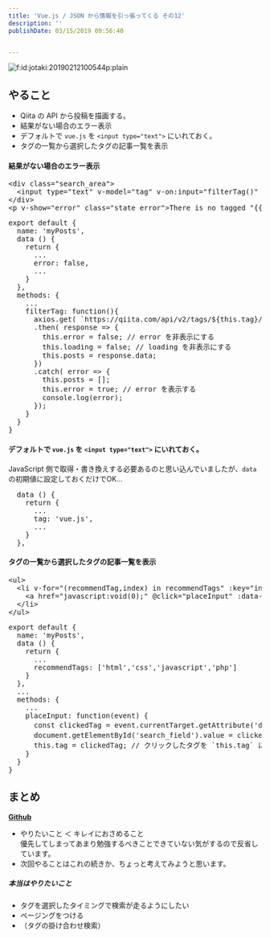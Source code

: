 ```yaml
---
title: 'Vue.js / JSON から情報を引っ張ってくる その12'
description: ''
publishDate: 03/15/2019 09:56:40


---
```

<p><span itemscope itemtype="http://schema.org/Photograph"><img src="/images/hatena/20190212100544.png" alt="f:id:jotaki:20190212100544p:plain" title="f:id:jotaki:20190212100544p:plain" class="hatena-fotolife" itemprop="image"></span></p>

<h2>やること</h2>

<ul>
<li>Qiita の API から投稿を描画する。</li>
<li>結果がない場合のエラー表示</li>
<li>デフォルトで <code>vue.js</code> を <code>&lt;input type="text"&gt;</code> にいれておく。</li>
<li>タグの一覧から選択したタグの記事一覧を表示</li>
</ul>


<h4>結果がない場合のエラー表示</h4>

<pre class="code lang-html" data-lang="html" data-unlink><span class="synIdentifier">&lt;</span><span class="synStatement">div</span><span class="synIdentifier"> </span><span class="synType">class</span><span class="synIdentifier">=</span><span class="synConstant">&quot;search_area&quot;</span><span class="synIdentifier">&gt;</span>
  <span class="synIdentifier">&lt;</span><span class="synStatement">input</span><span class="synIdentifier"> </span><span class="synType">type</span><span class="synIdentifier">=</span><span class="synConstant">&quot;text&quot;</span><span class="synIdentifier"> v-model=</span><span class="synConstant">&quot;tag&quot;</span><span class="synIdentifier"> v-on:input=</span><span class="synConstant">&quot;filterTag()&quot;</span><span class="synIdentifier"> </span><span class="synType">name</span><span class="synIdentifier">=</span><span class="synConstant">&quot;&quot;</span><span class="synIdentifier"> </span><span class="synType">value</span><span class="synIdentifier">=</span><span class="synConstant">&quot;&quot;</span><span class="synIdentifier"> placeholder=</span><span class="synConstant">&quot;tag search&quot;</span><span class="synIdentifier">&gt;</span>
<span class="synIdentifier">&lt;/</span><span class="synStatement">div</span><span class="synIdentifier">&gt;</span>
<span class="synIdentifier">&lt;</span><span class="synStatement">p</span><span class="synIdentifier"> v-show=</span><span class="synConstant">&quot;error&quot;</span><span class="synIdentifier"> </span><span class="synType">class</span><span class="synIdentifier">=</span><span class="synConstant">&quot;state error&quot;</span><span class="synIdentifier">&gt;</span>There is no tagged &quot;{{tag}}&quot; posts.<span class="synIdentifier">&lt;/</span><span class="synStatement">p</span><span class="synIdentifier">&gt;</span>
</pre>




<pre class="code lang-javascript" data-lang="javascript" data-unlink><span class="synStatement">export</span> <span class="synStatement">default</span> <span class="synIdentifier">{</span>
  name: <span class="synConstant">'myPosts'</span>,
  data () <span class="synIdentifier">{</span>
    <span class="synStatement">return</span> <span class="synIdentifier">{</span>
      ...
      error: <span class="synConstant">false</span>,
      ...
    <span class="synIdentifier">}</span>
  <span class="synIdentifier">}</span>,
  methods: <span class="synIdentifier">{</span>
    ...
    filterTag: <span class="synIdentifier">function</span>()<span class="synIdentifier">{</span>
      axios.get( `https:<span class="synComment">//qiita.com/api/v2/tags/${this.tag}/items` )</span>
      .then( response =&gt; <span class="synIdentifier">{</span>
        <span class="synIdentifier">this</span>.error = <span class="synConstant">false</span>; <span class="synComment">// error を非表示にする</span>
        <span class="synIdentifier">this</span>.loading = <span class="synConstant">false</span>; <span class="synComment">// loading を非表示にする</span>
        <span class="synIdentifier">this</span>.posts = response.data;
      <span class="synIdentifier">}</span>)
      .<span class="synStatement">catch</span>( error =&gt; <span class="synIdentifier">{</span>
        <span class="synIdentifier">this</span>.posts = <span class="synIdentifier">[]</span>;
        <span class="synIdentifier">this</span>.error = <span class="synConstant">true</span>; <span class="synComment">// error を表示する</span>
        console.log(error);
      <span class="synIdentifier">}</span>);
    <span class="synIdentifier">}</span>
  <span class="synIdentifier">}</span>
<span class="synIdentifier">}</span>
</pre>


<h4>デフォルトで <code>vue.js</code> を <code>&lt;input type="text"&gt;</code> にいれておく。</h4>

<p>JavaScript 側で取得・書き換えする必要あるのと思い込んでいましたが、<code>data</code> の初期値に設定しておくだけでOK...</p>

<pre class="code lang-javascript" data-lang="javascript" data-unlink>  data () <span class="synIdentifier">{</span>
    <span class="synStatement">return</span> <span class="synIdentifier">{</span>
      ...
      tag: <span class="synConstant">'vue.js'</span>,
      ...
    <span class="synIdentifier">}</span>
  <span class="synIdentifier">}</span>,
</pre>


<h4>タグの一覧から選択したタグの記事一覧を表示</h4>

<pre class="code lang-html" data-lang="html" data-unlink><span class="synIdentifier">&lt;</span><span class="synStatement">ul</span><span class="synIdentifier">&gt;</span>
  <span class="synIdentifier">&lt;</span><span class="synStatement">li</span><span class="synIdentifier"> v-</span><span class="synType">for</span><span class="synIdentifier">=</span><span class="synConstant">&quot;(recommendTag,index) in recommendTags&quot;</span><span class="synIdentifier"> :key=</span><span class="synConstant">&quot;index&quot;</span><span class="synIdentifier">&gt;</span>
    <span class="synIdentifier">&lt;</span><span class="synStatement">a</span><span class="synIdentifier"> </span><span class="synType">href</span><span class="synIdentifier">=</span><span class="synConstant">&quot;javascript:void(0);&quot;</span><span class="synIdentifier"> @click=</span><span class="synConstant">&quot;placeInput&quot;</span><span class="synIdentifier"> :</span><span class="synType">data</span><span class="synIdentifier">-tag=</span><span class="synConstant">&quot;recommendTag&quot;</span><span class="synIdentifier">&gt;</span><span class="synUnderlined">{{recommendTag}}</span><span class="synIdentifier">&lt;/</span><span class="synStatement">a</span><span class="synIdentifier">&gt;</span>
  <span class="synIdentifier">&lt;/</span><span class="synStatement">li</span><span class="synIdentifier">&gt;</span>
<span class="synIdentifier">&lt;/</span><span class="synStatement">ul</span><span class="synIdentifier">&gt;</span>
</pre>




<pre class="code lang-javascript" data-lang="javascript" data-unlink><span class="synStatement">export</span> <span class="synStatement">default</span> <span class="synIdentifier">{</span>
  name: <span class="synConstant">'myPosts'</span>,
  data () <span class="synIdentifier">{</span>
    <span class="synStatement">return</span> <span class="synIdentifier">{</span>
      ...
      recommendTags: <span class="synIdentifier">[</span><span class="synConstant">'html'</span>,<span class="synConstant">'css'</span>,<span class="synConstant">'javascript'</span>,<span class="synConstant">'php'</span><span class="synIdentifier">]</span>
    <span class="synIdentifier">}</span>
  <span class="synIdentifier">}</span>,
  ...
  methods: <span class="synIdentifier">{</span>
    ...
    placeInput: <span class="synIdentifier">function</span>(<span class="synStatement">event</span>) <span class="synIdentifier">{</span>
      <span class="synStatement">const</span> clickedTag = <span class="synStatement">event</span>.currentTarget.getAttribute(<span class="synConstant">'data-tag'</span>); <span class="synComment">// クリックしたタグの取得</span>
      <span class="synStatement">document</span>.getElementById(<span class="synConstant">'search_field'</span>).value = clickedTag; <span class="synComment">// クリックしたタグをinputに入れる</span>
      <span class="synIdentifier">this</span>.tag = clickedTag; <span class="synComment">// クリックしたタグを `this.tag` に定義</span>
    <span class="synIdentifier">}</span>
  <span class="synIdentifier">}</span>
<span class="synIdentifier">}</span>
</pre>


<h2>まとめ</h2>

<p><a href="https://github.com/yuheijotaki/vue-study_20190312"><strong>Github</strong></a></p>

<ul>
<li>やりたいこと ＜ キレイにおさめること<br/>
優先してしまってあまり勉強するべきことできていない気がするので反省しています。</li>
<li>次回やることはこれの続きか、ちょっと考えてみようと思います。</li>
</ul>


<h5>本当はやりたいこと</h5>

<ul>
<li>タグを選択したタイミングで検索が走るようにしたい</li>
<li>ページングをつける</li>
<li>（タグの掛け合わせ検索）</li>
</ul>
